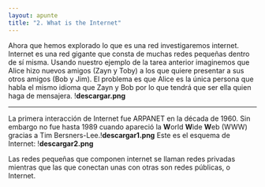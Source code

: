 ```yaml
---
layout: apunte
title: "2. What is the Internet"
---
```


Ahora que hemos explorado lo que es una red investigaremos internet.
Internet es una red gigante que consta de muchas redes pequeñas dentro de sí misma. Usando nuestro ejemplo de la tarea anterior imaginemos que Alice hizo nuevos amigos (Zayn y Toby) a los que quiere presentar a sus otros amigos (Bob y Jim). El problema es que Alice es la única persona que habla el mismo idioma que Zayn y Bob por lo que tendrá que ser ella quien haga de mensajera.
!**descargar.png**

-------------
La primera interacción de Internet fue ARPANET en la década de 1960. Sin embargo no fue hasta 1989 cuando apareció la **W**orld **W**ide **W**eb (WWW) gracias a Tim Bersners-Lee.!**descargar1.png**
Este es el esquema de Internet: !**descargar2.png**

Las redes pequeñas que componen internet se llaman redes privadas mientras que las que conectan unas con otras son redes públicas, o Internet.